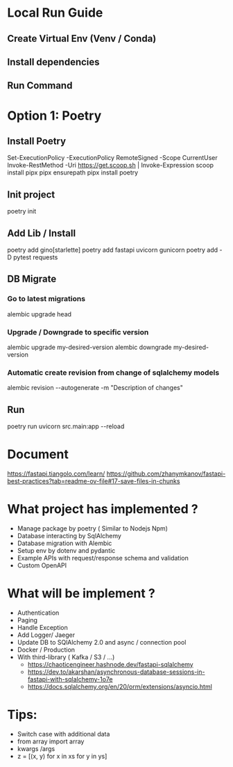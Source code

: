 # Local Run Guide
## Create Virtual Env (Venv / Conda)
## Install dependencies
## Run Command

# Option 1: Poetry
## Install Poetry
Set-ExecutionPolicy -ExecutionPolicy RemoteSigned -Scope CurrentUser
Invoke-RestMethod -Uri https://get.scoop.sh | Invoke-Expression
scoop install pipx
pipx ensurepath
pipx install poetry

## Init project
poetry init

## Add Lib / Install
poetry add gino[starlette]
poetry add fastapi uvicorn gunicorn
poetry add -D pytest requests

## DB Migrate
### Go to latest migrations
alembic upgrade head
### Upgrade / Downgrade to specific version
alembic upgrade my-desired-version
alembic downgrade my-desired-version
### Automatic create revision from change of sqlalchemy models
alembic revision --autogenerate -m "Description of changes"

## Run
poetry run uvicorn src.main:app --reload

# Document
https://fastapi.tiangolo.com/learn/
https://github.com/zhanymkanov/fastapi-best-practices?tab=readme-ov-file#17-save-files-in-chunks


# What project has implemented ?
- Manage package by poetry ( Similar to Nodejs Npm)
- Database interacting by SqlAlchemy
- Database migration with Alembic
- Setup env by dotenv and pydantic
- Example APIs with request/response schema and validation
- Custom OpenAPI
# What will be implement ?
- Authentication
- Paging
- Handle Exception
- Add Logger/ Jaeger
- Update DB to SQlAlchemy 2.0 and async / connection pool
- Docker / Production
- With third-library ( Kafka / S3 / ...)
    + https://chaoticengineer.hashnode.dev/fastapi-sqlalchemy
    + https://dev.to/akarshan/asynchronous-database-sessions-in-fastapi-with-sqlalchemy-1o7e
    + https://docs.sqlalchemy.org/en/20/orm/extensions/asyncio.html
# Tips:
- Switch case with additional data
- from array import array
- kwargs /args
- z = [(x, y) for x in xs for y in ys]
